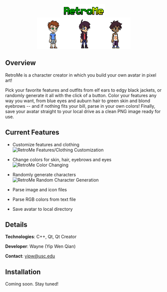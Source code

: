 <div align="center">
    <img src="img/title_1.png"></img>
    <br>
    <img src="img/readme/avatar_1.png"></img><img src="img/readme/avatar_2.png"></img><img src="img/readme/avatar_3.png"></img>
</div>

## Overview
RetroMe is a character creator in which you build your own avatar in pixel art!

Pick your favorite features and outfits from elf ears to edgy black jackets, or randomly generate it all with the click of a button.
Color your features any way you want, from blue eyes and auburn hair to green skin and blond eyebrows -- and if nothing fits your bill, parse in your own colors!
Finally, save your avatar straight to your local drive as a clean PNG image ready for use.

## Current Features

- Customize features and clothing
![RetroMe Features/Clothing Customization](https://i.imgur.com/wsQ2tIW.gif)

- Change colors for skin, hair, eyebrows and eyes
![RetroMe Color Changing](https://i.imgur.com/HgdJM0t.gif)

- Randomly generate characters
![RetroMe Random Character Generation](https://i.imgur.com/rfz1XZj.gif)

- Parse image and icon files
- Parse RGB colors from text file
- Save avatar to local directory

## Details
**Technologies**: C++, Qt, Qt Creator

**Developer**: Wayne (Yip Wen Qian)

**Contact**: yipw@usc.edu

## Installation

Coming soon. Stay tuned!
